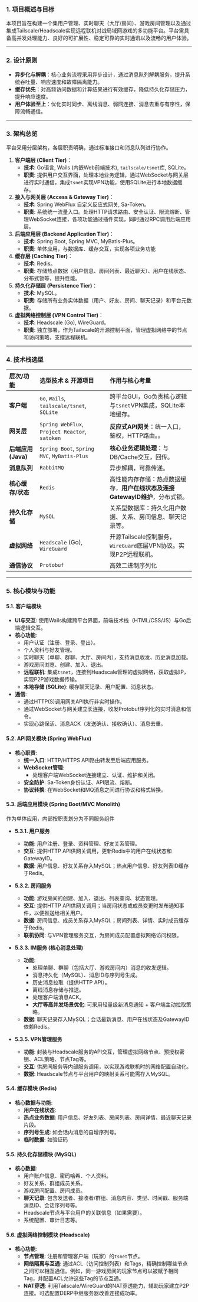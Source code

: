 
### 1. 项目概述与目标

本项目旨在构建一个集用户管理、实时聊天（大厅/房间）、游戏房间管理以及通过集成Tailscale/Headscale实现远程联机对战局域网游戏的多功能平台。平台需具备高并发处理能力、良好的可扩展性、稳定可靠的实时通讯以及流畅的用户体验。

---

### 2. 设计原则

*   **异步化与解耦**：核心业务流程采用异步设计，通过消息队列解耦服务，提升系统吞吐量、响应速度和故障隔离能力。
*   **缓存优先**：对高频访问数据和计算结果进行有效缓存，降低持久化存储压力，提升响应速度。
*   **用户体验至上**：优化实时同步、离线消息、弱网连接、消息去重与有序性，保障流畅通信。

---

### 3. 架构总览

平台采用分层架构，各层职责明确，通过标准接口和消息队列进行协作。

1.  **客户端层 (Client Tier)**：
    *   **技术**: Go语言, Wails (内嵌Web前端技术), `tailscale/tsnet`库, SQLite。
    *   **职责**: 提供用户交互界面，处理本地业务逻辑，通过WebSocket与网关层进行实时通信，集成`tsnet`实现VPN功能，使用SQLite进行本地数据缓存。
2.  **接入与网关层 (Access & Gateway Tier)**：
    *   **技术**: Spring WebFlux 自定义反应式网关, Sa-Token。
    *   **职责**: 系统统一流量入口。处理HTTP请求路由、安全认证、限流熔断、管理WebSocket连接，各项功能通过插件实现，同时通过RPC调用后端应用层。
3.  **后端应用层 (Backend Application Tier)**：
    *   **技术**: Spring Boot, Spring MVC, MyBatis-Plus。
    *   **职责**: 单体应用，与数据库、缓存交互，实现各项业务功能
4.  **缓存层 (Caching Tier)**：
    *   **技术**: Redis。
    *   **职责**: 存储热点数据（用户信息、房间列表、最近聊天）、用户在线状态、分布式锁等，提升性能。
5.  **持久化存储层 (Persistence Tier)**：
    *   **技术**: MySQL。
    *   **职责**: 存储所有业务实体数据（用户、好友、房间、聊天记录）和平台元数据。
6.  **虚拟网络控制层 (VPN Control Tier)**：
    *   **技术**: Headscale (Go), WireGuard。
    *   **职责**: 独立部署，作为Tailscale的开源控制平面，管理虚拟网络中的节点和访问策略，支撑远程联机。

---

### 4. 技术栈选型

| 层次/功能           | 选型技术 & 开源项目                                    | 作用与核心考量                                       |
| :-------------- | :--------------------------------------------- | :-------------------------------------------- |
| **客户端**         | `Go`, `Wails`, `tailscale/tsnet`, `SQLite`     | 跨平台GUI，Go负责核心逻辑与`tsnet`VPN集成，SQLite本地缓存。      |
| **网关层**         | `Spring WebFlux`, `Project Reactor`, `satoken` | **反应式API网关**：统一入口，鉴权，HTTP路由。。                 |
| **后端应用 (Java)** | `Spring Boot`, `Spring MVC`, `MyBatis-Plus`    | **核心业务逻辑处理**：与DB/Cache交互，回传。                  |
| **消息队列**        | `RabbitMQ`                                     | 异步解耦，可靠传递。                                    |
| **核心缓存/状态**     | `Redis`                                        | 高性能内存存储：热点数据缓存，**用户在线状态及连接GatewayID维护**，分布式锁。 |
| **持久化存储**       | `MySQL`                                        | 关系型数据库：持久化用户数据、关系、房间信息、聊天记录等。                 |
| **虚拟网络**        | `Headscale` (Go), `WireGuard`                  | 开源Tailscale控制服务，`WireGuard`底层VPN协议。实现P2P远程联机。 |
| **通信协议**        | `Protobuf`                                     | 高效二进制序列化                                      |

---

### 5. 核心模块与功能

#### 5.1. 客户端模块
*   **UI与交互**: 使用Wails构建跨平台界面，前端技术栈（HTML/CSS/JS）与Go后端逻辑交互。
*   **核心功能**:
    *   用户认证（注册、登录、登出）。
    *   个人资料与好友管理。
    *   实时聊天（单聊、群聊、大厅、房间内），支持消息收发、历史消息加载。
    *   游戏房间浏览、创建、加入、退出。
    *   **远程联机**: 集成`tsnet`，连接到Headscale管理的虚拟网络，获取虚拟IP，实现P2P游戏数据传输。
    *   **本地存储 (SQLite)**: 缓存聊天记录、用户配置、消息状态。
*   **通信**:
    *   通过HTTP(S)调用网关API执行非实时操作。
    *   通过WebSocket与网关建立长连接，收发Protobuf序列化的实时消息和信令。
    *   实现心跳保活、消息ACK（发送确认、接收确认）、消息去重。

#### 5.2. API网关模块 (Spring WebFlux)
*   **核心职责**:
    *   **统一入口**: HTTP/HTTPS API路由转发至后端应用服务。
    *   **WebSocket管理**:
        *   处理客户端WebSocket连接建立、认证、维护和关闭。
    *   **安全防护**: Sa-Token身份认证、API限流、熔断。
    *   **协议转换**: 在WebSocket和MQ消息之间进行协议和格式转换。

#### 5.3. 后端应用模块 (Spring Boot/MVC Monolith)
作为单体应用，内部按职责划分为不同服务组件

*   **5.3.1. 用户服务**
    *   **功能**: 用户注册、登录、资料管理、好友关系管理。
    *   **交互**: 提供HTTP API供网关调用，更新Redis中的用户在线状态和GatewayID。
    *   **数据**: 用户信息、好友关系存入MySQL；热点用户信息、好友列表ID缓存于Redis。

*   **5.3.2. 房间服务**
    *   **功能**: 游戏房间的创建、加入、退出、列表查询、状态管理。
    *   **交互**: 提供HTTP API供网关调用；当房间状态或成员变更时发布通知事件，以便推送给相关用户。
    *   **数据**: 房间信息、成员关系存入MySQL；房间列表、详情、实时成员缓存于Redis。
    *   **联机协同**: 与VPN管理服务交互，为房间成员配置虚拟网络访问权限。

*   **5.3.3. IM服务 (核心消息处理)**
    *   **功能**:
        *   处理单聊、群聊（包括大厅、游戏房间内）消息的收发逻辑。
        *   消息持久化（MySQL）、消息ID与序列号生成。
        *   历史消息拉取（提供HTTP API）。
        *   离线消息存储与推送。
        *   处理客户端消息ACK。
        *   **大厅等高并发场景优化**: 可采用轻量级新消息通知 + 客户端主动拉取策略。
    *   **数据**: 聊天记录存入MySQL；会话最新消息、用户在线状态及GatewayID依赖Redis。

*   **5.3.5. VPN管理服务**
    *   **功能**: 封装与Headscale服务的API交互，管理虚拟网络节点、预授权密钥、ACL策略、节点Tag等。
    *   **交互**: 供房间服务等内部服务调用，以实现游戏联机时的网络配置自动化。
    *   **数据**: Headscale节点与平台用户的映射关系可能需存入MySQL。

#### 5.4. 缓存模块 (Redis)
*   **核心数据与功能**:
    *   **用户在线状态**: 
    *   **热点业务数据**: 用户信息、好友列表、房间列表、房间详情、最近聊天记录片段。
    *   **序列号生成**: 如会话内消息的自增序列号。
    *   **临时数据**: 如验证码

#### 5.5. 持久化存储模块 (MySQL)
*   **核心数据**:
    *   用户账户信息、密码哈希、个人资料。
    *   好友关系、群组成员关系。
    *   游戏房间配置、房间成员。
    *   **聊天记录**: 包含发送者、接收者/群组、消息内容、类型、时间戳、服务端消息ID、会话序列号等。
    *   Headscale节点与平台用户的关联信息（如果需要）。
    *   系统配置、审计日志等。

#### 5.6. 虚拟网络控制模块 (Headscale)
*   **核心功能**:
    *   **节点管理**: 注册和管理客户端（玩家）的`tsnet`节点。
    *   **网络隔离与互通**: 通过ACL（访问控制列表）和Tags，精确控制哪些节点之间可以相互通信。例如，同一游戏房间的玩家节点可以被赋予相同Tag，并配置ACL允许这些Tag的节点互通。
    *   **NAT穿透**: 利用Tailscale/WireGuard的NAT穿透能力，辅助玩家建立P2P连接。可选配置DERP中继服务器改善连接成功率。

